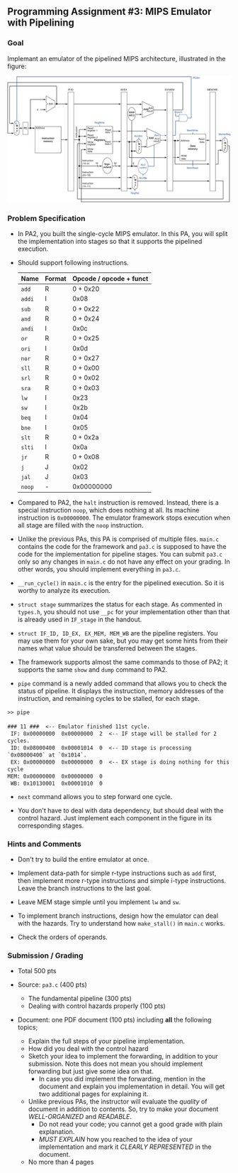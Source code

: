 ## Programming Assignment #3: MIPS Emulator with Pipelining

### Goal

Implemant an emulator of the pipelined MIPS architecture, illustrated in the figure:

![The pipelined MIPS architecture](mips-pipeline.png)


### Problem Specification

- In PA2, you built the single-cycle MIPS emulator. In this PA, you will split the implementation into stages so that it supports the pipelined execution.

- Should support following instructions.

  | Name   | Format |Opcode / opcode + funct |
  | ------ | ------ | ---------------------- |
  | `add`  |   R    | 0 + 0x20               |
  | `addi` |   I    | 0x08                   |
  | `sub`  |   R    | 0 + 0x22               |
  | `and`  |   R    | 0 + 0x24               |
  | `andi` |   I    | 0x0c                   |
  | `or`   |   R    | 0 + 0x25               |
  | `ori`  |   I    | 0x0d                   |
  | `nor`  |   R    | 0 + 0x27               |
  | `sll`  |   R    | 0 + 0x00               |
  | `srl`  |   R    | 0 + 0x02               |
  | `sra`  |   R    | 0 + 0x03               |
  | `lw`   |   I    | 0x23                   |
  | `sw`   |   I    | 0x2b                   |
  | `beq`  |   I    | 0x04                   |
  | `bne`  |   I    | 0x05                   |
  | `slt`  |   R    | 0 + 0x2a               |
  | `slti` |   I    | 0x0a                   |
  | `jr`   |   R    | 0 + 0x08               |
  | `j`    |   J    | 0x02                   |
  | `jal`  |   J    | 0x03                   |
  | `noop` |   -    | 0x00000000             |

- Compared to PA2, the `halt` instruction is removed. Instead, there is a special instruction `noop`, which does nothing at all. Its machine instruction is `0x00000000`. The emulator framework stops execution when all stage are filled with the `noop` instruction.

- Unlike the previous PAs, this PA is comprised of multiple files. `main.c` contains the code for the framework and `pa3.c` is supposed to have the code for the implementation for pipeline stages. You can submit `pa3.c` only so any changes in `main.c` do not have any effect on your grading. In other words, you should implement everything in `pa3.c`.

- `__run_cycle()` in `main.c` is the entry for the pipelined execution. So it is worthy to analyze its execution.

- `struct stage` summarizes the status for each stage. As commented in `types.h`, you should not use `__pc` for your implementation other than that is already used in `IF_stage` in the handout.

- `struct IF_ID, ID_EX, EX_MEM, MEM_WB` are the pipeline registers. You may use them for your own sake, but you may get some hints from their names what value should be transferred between the stages.

- The framework supports almost the same commands to those of PA2; it supports the same `show` and `dump` command to PA2.

- `pipe` command is a newly added command that allows you to check the status of pipeline. It displays the instruction, memory addresses of the instruction, and remaining cycles to be stalled, for each stage.
 ```
 >> pipe

 ### 11 ###  <-- Emulator finished 11st cycle.
  IF: 0x00000000  0x00000000  2  <-- IF stage will be stalled for 2 cycles.
  ID: 0x08000400  0x00001014  0  <-- ID stage is processing `0x08000400` at `0x1014`.
  EX: 0x00000000  0x00000000  0  <-- EX stage is doing nothing for this cycle
 MEM: 0x00000000  0x00000000  0
  WB: 0x10130001  0x00001010  0
 ```

- `next` command allows you to step forward one cycle.

- You don't have to deal with data dependency, but should deal with the control hazard. Just implement each component in the figure in its corresponding stages.


### Hints and Comments

- Don't try to build the entire emulator at once.

- Implement data-path for simple r-type instructions such as `add` first, then implement more r-type instructions and simple i-type instructions. Leave the branch instructions to the last goal.

- Leave MEM stage simple until you implement `lw` and `sw`.

- To implement branch instructions, design how the emulator can deal with the hazards. Try to understand how `make_stall()` in `main.c` works.

- Check the orders of operands.


### Submission / Grading

- Total 500 pts

- Source: `pa3.c` (400 pts)
  - The fundamental pipeline (300 pts)
  - Dealing with control hazards properly (100 pts)

- Document: one PDF document (100 pts) including **all** the following topics;
  - Explain the full steps of your pipeline implementation.
  - How did you deal with the control hazard
  - Sketch your idea to implement the forwarding, in addition to your submission. Note this does not mean you should implement forwarding but just give some idea on that.
    - In case you did implement the forwarding, mention in the document and explain you implementation in detail. You will get two additional pages for explaining it.
  - Unlike previous PAs, the instructor will evaluate the *quality* of document in addition to contents. So, try to make your document *WELL-ORGANIZED* and *READABLE*.
    - Do not read your code; you cannot get a good grade with plain explanation.
    - *MUST EXPLAIN* how you reached to the idea of your implementation and mark it *CLEARLY REPRESENTED* in the document.
  - No more than 4 pages
